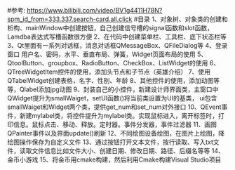 #参考:   https://www.bilibili.com/video/BV1g4411H78N?spm_id_from=333.337.search-card.all.click
#目录
1、对象树、对象类的创建和析构、mainWindow中创建按钮，自己创建信号槽的signal函数和slot函数，Lamdba表达式写槽函数很方便
2、在代码中创建菜单栏、工具栏、底下状态栏等
3、Qt里面有一系列对话框，消息对话框QMessageBox、QFileDialog等
4、登录窗口 用户名、密码，水平、垂直布局、弹簧，Widget页面布局的使用
5、QtoolButton、groupbox、RadioButton、CheckBox、ListWidget的使用
6、QTreeWidgetItem控件的使用，添加头节点和子节点（英雄介绍）
7、使用QTabelWidget创建表格，名字、性别、年龄
8、其他控件的使用，添加动图等等，Qlabel添加jpg动图
9、封装自己的小控件，新建设计师界面类，主窗口中QWidget提升为smallWaiget，setUI函数()将当前类设置为UI的基类，
      ui包含smallWaiget和Widget两个类，提供get_num和set_num对外接口
10、QEvent事件，新建mylabel类，将控件提升为mylabel类。实现鼠标进入，离开标签时，打印信息。鼠标点击、移动、释放。定时器。事件分发器，事件过滤器
11、画图QPainter事件以及界面update()刷新
12、不同绘图设备绘图，在图片上绘图，降绘图操作保存为自定义文件
13、通过按钮打开文本文件，按行读取、写入txt文件，读取文件信息比如文件大小、创建日期、修改日期、路径、后缀名等等
14、金币小游戏
15、将金币用cmake构建，然后利用Cmake构建Visual Studio项目